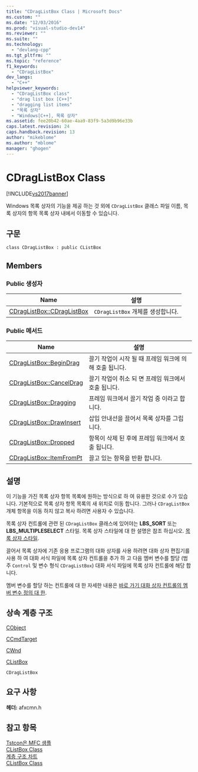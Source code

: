 ```yaml
---
title: "CDragListBox Class | Microsoft Docs"
ms.custom: ""
ms.date: "12/03/2016"
ms.prod: "visual-studio-dev14"
ms.reviewer: ""
ms.suite: ""
ms.technology: 
  - "devlang-cpp"
ms.tgt_pltfrm: ""
ms.topic: "reference"
f1_keywords: 
  - "CDragListBox"
dev_langs: 
  - "C++"
helpviewer_keywords: 
  - "CDragListBox class"
  - "drag list box [C++]"
  - "dragging list items"
  - "목록 상자"
  - "Windows[C++], 목록 상자"
ms.assetid: fee20b42-60ae-4aa9-83f9-5a3d9b96e33b
caps.latest.revision: 24
caps.handback.revision: 13
author: "mikeblome"
ms.author: "mblome"
manager: "ghogen"
---
```

# CDragListBox Class
[!INCLUDE[vs2017banner](../../assembler/inline/includes/vs2017banner.md)]

Windows 목록 상자의 기능을 제공 하는 것 외에 `CDragListBox` 클래스 파일 이름, 목록 상자의 항목 목록 상자 내에서 이동할 수 있습니다.  
  
## 구문  
  
```  
class CDragListBox : public CListBox  
```  
  
## Members  
  
### Public 생성자  
  
|Name|설명|  
|----------|--------|  
|[CDragListBox::CDragListBox](../Topic/CDragListBox::CDragListBox.md)|`CDragListBox` 개체를 생성합니다.|  
  
### Public 메서드  
  
|Name|설명|  
|----------|--------|  
|[CDragListBox::BeginDrag](../Topic/CDragListBox::BeginDrag.md)|끌기 작업이 시작 될 때 프레임 워크에 의해 호출 됩니다.|  
|[CDragListBox::CancelDrag](../Topic/CDragListBox::CancelDrag.md)|끌기 작업이 취소 되 면 프레임 워크에서 호출 됩니다.|  
|[CDragListBox::Dragging](../Topic/CDragListBox::Dragging.md)|프레임 워크에서 끌기 작업 중 이라고 합니다.|  
|[CDragListBox::DrawInsert](../Topic/CDragListBox::DrawInsert.md)|삽입 안내선을 끌어서 목록 상자를 그립니다.|  
|[CDragListBox::Dropped](../Topic/CDragListBox::Dropped.md)|항목이 삭제 된 후에 프레임 워크에서 호출 됩니다.|  
|[CDragListBox::ItemFromPt](../Topic/CDragListBox::ItemFromPt.md)|끌고 있는 항목을 반환 합니다.|  
  
## 설명  
 이 기능을 가진 목록 상자 항목 목록에 원하는 방식으로 하 여 유용한 것으로 수가 있습니다.  기본적으로 목록 상자 항목 목록의 새 위치로 이동 합니다.  그러나 `CDragListBox` 개체 항목을 이동 하지 않고 복사 하려면 사용자 수 있습니다.  
  
 목록 상자 컨트롤에 관련 된 `CDragListBox` 클래스에 있어야는  **LBS\_SORT** 또는  **LBS\_MULTIPLESELECT** 스타일.  목록 상자 스타일에 대 한 설명은 참조 하십시오.  [목록 상자 스타일](../../mfc/reference/list-box-styles.md).  
  
 끌어서 목록 상자에 기존 응용 프로그램의 대화 상자를 사용 하려면 대화 상자 편집기를 사용 하 여 대화 서식 파일에 목록 상자 컨트롤을 추가 하 고 다음 멤버 변수를 할당 \(범주 `Control` 및 변수 형식 `CDragListBox`\) 대화 서식 파일에 목록 상자 컨트롤에 해당 합니다.  
  
 멤버 변수를 할당 하는 컨트롤에 대 한 자세한 내용은  [바로 가기 대화 상자 컨트롤의 멤버 변수 정의 대 한](../../mfc/defining-member-variables-for-dialog-controls.md).  
  
## 상속 계층 구조  
 [CObject](../../mfc/reference/cobject-class.md)  
  
 [CCmdTarget](../../mfc/reference/ccmdtarget-class.md)  
  
 [CWnd](../../mfc/reference/cwnd-class.md)  
  
 [CListBox](../../mfc/reference/clistbox-class.md)  
  
 `CDragListBox`  
  
## 요구 사항  
 **헤더:**  afxcmn.h  
  
## 참고 항목  
 [Tstcon은 MFC 샘플](../../top/visual-cpp-samples.md)   
 [CListBox Class](../../mfc/reference/clistbox-class.md)   
 [계층 구조 차트](../../mfc/hierarchy-chart.md)   
 [CListBox Class](../../mfc/reference/clistbox-class.md)